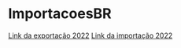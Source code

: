 # ImportacoesBR

[Link da exportação 2022](http://mdic.gov.br/balanca/bd/comexstat-bd/ncm/EXP_2022.csv)
[Link da importação 2022](http://mdic.gov.br/balanca/bd/comexstat-bd/ncm/IMP_2022.csv)